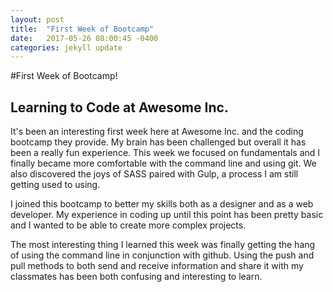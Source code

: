 ```yaml
---
layout: post
title:  "First Week of Bootcamp"
date:   2017-05-26 08:00:45 -0400
categories: jekyll update
---
```



#First Week of Bootcamp!

## Learning to Code at Awesome Inc. 


It's been an interesting first week here at Awesome Inc. and the coding bootcamp they provide. My brain has been challenged but overall it has been a really fun experience. This week we focused on fundamentals and I finally became more comfortable with the command line and using git. We also discovered the joys of SASS paired with Gulp, a process I am still getting used to using. 

I joined this bootcamp to better my skills both as a designer and as a web developer. My experience in coding up until this point has been pretty basic and I wanted to be able to create more complex projects. 

The most interesting thing I learned this week was finally getting the hang of using the command line in conjunction with github. Using the push and pull methods to both send and receive information and share it with my classmates has been both confusing and interesting to learn.

